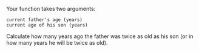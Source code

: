 ﻿Your function takes two arguments:

    current father's age (years)
    current age of his son (years)

Сalculate how many years ago the father was twice as old as his son (or in how many years he will be twice as old).

